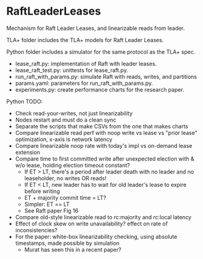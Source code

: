 # RaftLeaderLeases
Mechanism for Raft Leader Leases, and linearizable reads from leader.

TLA+ folder includes the TLA+ models for Raft Leader Leases.

Python folder includes a simulator for the same protocol as the TLA+ spec.

* lease_raft.py: implementation of Raft with leader leases.
* lease_raft_test.py: unittests for lease_raft.py.
* run_raft_with_params.py: simulate Raft with reads, writes, and partitions
* params.yaml: parameters for run_raft_with_params.py.
* experiments.py: create performance charts for the research paper.

Python TODO:
* Check read-your-writes, not just linearizability
* Nodes restart and must do a clean sync
* Separate the scripts that make CSVs from the one that makes charts
* Compare linearizable read perf with noop write vs lease vs "prior lease" optimization, x-axis is network latency
* Compare linearizable noop rate with today's impl vs on-demand lease extension
* Compare time to first committed write after unexpected election with & w/o lease, holding election timeout constant?
  * If ET > LT, there's a period after leader death with no leader and no leaseholder, no writes OR reads!
  * If ET < LT, new leader has to wait for old leader's lease to expire before writing
  * ET + majority commit time = LT?
  * Simpler: ET == LT
  * See Raft paper Fig 16
* Compare old-style linearizable read to rc:majority and rc:local latency
* Effect of clock skew on write unavailability? effect on rate of inconsistencies?
* For the paper: white-box linearizability checking, using absolute timestamps, made possible by simulation
  * Murat has seen this in a recent paper?

